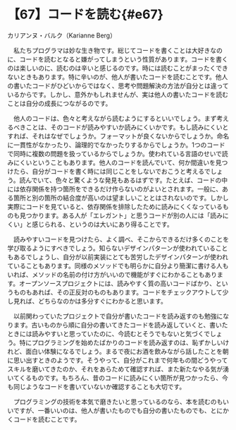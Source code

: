 # 【67】コードを読む{#e67}

<div class="author">カリアンヌ・バルク（Karianne Berg）</div>

　私たちプログラマは妙な生き物です。総じてコードを書くことは大好きなのに、コードを読むとなると嫌がってしまうという性質があります。コードを書くのは楽しいのに、読むのは辛いと感じるのです。時には読むことがまったくできないときもあります。特に辛いのが、他人が書いたコードを読むことです。他人の書いたコードがひどいからではなく、思考や問題解決の方法が自分とは違っているからです。しかし、意外かもしれませんが、実は他人の書いたコードを読むことは自分の成長につながるのです。

　他人のコードは、色々と考えながら読むようにするといいでしょう。まず考えるべきことは、そのコードが読みやすいか読みにくいかです。もし読みにくいとすれば、それはなぜでしょうか。フォーマットが良くないからでしょうか。命名に一貫性がなかったり、論理的でなかったりするからでしょうか。1つのコードで同時に複数の問題を扱っているからでしょうか。使われている言語のせいで読みにくいということもあります。他人のコードを読んでいて、何か間違いを見つけたら、自分がコードを書く時には同じことをしないでおこうと考えるでしょう。読んでいて、色々と驚くような発見もあるはずです。たとえば、コードの中には依存関係を持つ箇所をできるだけ作らないのがよいとされます。一般に、ある箇所と別の箇所の結合度が高いのは望ましいこととはされないのです。しかし実際にコードを見ていると、依存関係を排除したために読みにくくなっているものも見つかります。ある人が「エレガント」と思うコードが別の人には「読みにくい」と感じられる、というのは大いにあり得ることです。

　読みやすいコードを見つけたら、よく調べ、そこからできるだけ多くのことを学び取るようにすべきでしょう。知らないデザインパターンが使われていることもあるでしょうし、自分が以前実装にとても苦労したデザインパターンが使われていることもあります。同様のメソッドでも明らかに自分より簡潔に書ける人もいれば、メソッドの名前の付け方がいいので機能がすぐにわかることもあります。オープンソースプロジェクトには、読みやすく質の高いコードばかり、というものもあれば、その正反対のものもあります。コードをチェックアウトして少し見れば、どちらなのかは多分すぐにわかると思います。

　以前関わっていたプロジェクトで自分が書いたコードを読み返すのも勉強になります。古いものから順に自分の書いてきたコードを読み返していくと、書いたときには読みやすいと思っていたのに、今読むとそうでもないと気づくでしょう。特にプログラミングを始めたばかりのコードを読み返すのは、恥ずかしいけれど、面白い体験になるでしょう。まるで夜にお酒を飲みながら話したことを朝に思い出すときのようです。そうやって、自分がこれまで何年もの間どうやってスキルを磨いてきたのか、それをあらためて確認すれば、また新たなやる気が湧いてくるものです。もちろん、昔のコードに読みにくい箇所が見つかったら、今も同じようなコードを書いていないか確認することも大切です。

　プログラミングの技術を本気で磨きたいと思っているのなら、本を読むのもいいですが、一番いいのは、他人が書いたものでも自分の書いたものでも、とにかくコードを読むことです。

